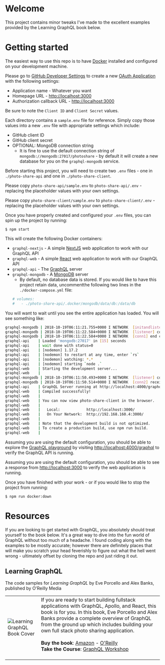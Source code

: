 # Welcome
This project contains minor tweaks I've made to the excellent examples provided by the Learning GraphQL book below.

# Getting started
The easiest way to use this repo is to have [Docker](https://www.docker.com) installed and configured on your development machine. 

Please go to [GitHub Developer Settings](https://github.com/settings/developers) to create a new [OAuth Application](https://github.com/settings/applications/new) with the following settings:
+ Application name - Whatever you want
+ Homepage URL - [http://localhost:3000](http://localhost:3000)
+ Authorization callback URL - [http://localhost:3000](http://localhost:3000)

Be sure to note the `Client ID` and `Client Secret` values.

Each directory contains a `sample.env` file for reference. Simply copy those values into a new `.env` file with appropriate settings which include:
+ GitHub client ID
+ GitHub client secret
+ OPTIONAL: MongoDB connection string
    - It is fine to use the default connection string of `mongodb://mongodb:27017/photoshare` - by default it will create a new database for you on the `graphql-mongodb` service.

Before starting this project, you will need to create two `.env` files - one in `./photo-share-api` and one in `./photo-share-client`. 

Please copy `photo-share-api/sample.env` to `photo-share-api/.env` - replacing the placeholder values with your own settings.

Please copy `photo-share-client/sample.env` to `photo-share-client/.env` - replacing the placeholder values with your own settings.

Once you have properly created and configured your `.env` files, you can spin up the project by running:

    $ npm start

This will create the following Docker containers:
+ `graphql-nextjs` - A simple [NextJS](https://nextjs.org) web application to work with our GraphQL API 
+ `graphql-web` - A simple [React](https://reactjs.org) web application to work with our GraphQL API
+ `graphql-api` - The [GraphQL](https://graphql.org) server
+ `graphql-mongodb` - A [MongoDB](https://www.mongodb.com) server
    - By default, no database data is stored. If you would like to have this project retain data, uncommentthe following two lines in the `./docker-compose.yml` file:
    ```sh
    # volumes:
    #   - ./photo-share-api/.docker/mongodb/data/db:/data/db
    ```

You will want to wait until you see the entire application has loaded. You will see something like:
```sh
graphql-mongodb | 2018-10-19T06:11:21.755+0000 I NETWORK  [initandlisten] waiting for connections on port 27017
graphql-mongodb | 2018-10-19T06:11:22.584+0000 I NETWORK  [listener] connection accepted from 192.168.160.3:46191 #1 (1 connection now open)
graphql-mongodb | 2018-10-19T06:11:22.584+0000 I NETWORK  [conn1] end connection 192.168.160.3:46191 (0 connections now open)
graphql-api    | Loaded 'mongodb:27017' in [15] seconds
graphql-api    | wait done with status=0
graphql-api    | [nodemon] 1.17.2
graphql-api    | [nodemon] to restart at any time, enter `rs`
graphql-api    | [nodemon] watching: *.*
graphql-api    | [nodemon] starting `node .`
graphql-web    | Starting the development server...
graphql-web    | 
graphql-mongodb | 2018-10-19T06:11:50.493+0000 I NETWORK  [listener] connection accepted from 192.168.160.3:57894 #2 (1 connection now open)
graphql-mongodb | 2018-10-19T06:11:50.514+0000 I NETWORK  [conn2] received client metadata from 192.168.160.3:57894 conn2: { driver: { name: "nodejs", version: "3.1.0" }, os: { type: "Linux", name: "linux", architecture: "x64", version: "4.9.93-linuxkit-aufs" }, platform: "Node.js v10.12.0, LE, mongodb-core: 3.1.0" }
graphql-api    | GraphQL Server running at http://localhost:4000/graphql
graphql-web    | Compiled successfully!
graphql-web    | 
graphql-web    | You can now view photo-share-client in the browser.
graphql-web    | 
graphql-web    |   Local:            http://localhost:3000/
graphql-web    |   On Your Network:  http://192.168.160.4:3000/
graphql-web    | 
graphql-web    | Note that the development build is not optimized.
graphql-web    | To create a production build, use npm run build.
graphql-web    | 
```

Assuming you are using the default configuration, you should be able to explore the [GraphQL playground](http://localhost:4000/graphql) by visiting [http://localhost:4000/graphql](http://localhost:4000/graphql) to verify the GraphQL API is running.

Assuming you are using the default configuration, you should be able to see a response from [http://localhost:3000](http://localhost:3000) to verify the web application is running.


Once you have finished with your work - or if you would like to stop the project from running:

    $ npm run docker:down

# Resources
If you are looking to get started with GraphQL, you absolutely should treat yourself to the book below. It's a great way to dive into the fun world of GraphQL without too much of a headache. I found coding along with the examples to be mostly accurate; however there are definitely places that will make you scratch your head feverishly to figure out what the hell went wrong - ultimately offset by cloning the repo and just riding it out.

## Learning GraphQL
The code samples for *Learning GraphQL* by Eve Porcello and Alex Banks, published by O'Reilly Media

|          |          |
|----------|----------|
| ![Learning GraphQL Book Cover](https://raw.githubusercontent.com/MoonHighway/learning-graphql/master/learning-graphql.jpg) | If you are ready to start building fullstack applications with GraphQL, Apollo, and React, this book is for you. In this book, Eve Porcello and Alex Banks provide a complete overview of GraphQL from the ground up which includes building your own full stack photo sharing application.<br><br> __Buy the book__: [Amazon](https://www.amazon.com/Learning-GraphQL-Declarative-Fetching-Modern/dp/1492030716) - [O'Reilly](http://shop.oreilly.com/product/0636920137269.do) <br>__Take the Course__: [GraphQL Workshop](https://www.graphqlworkshop.com)<br><br>  |
